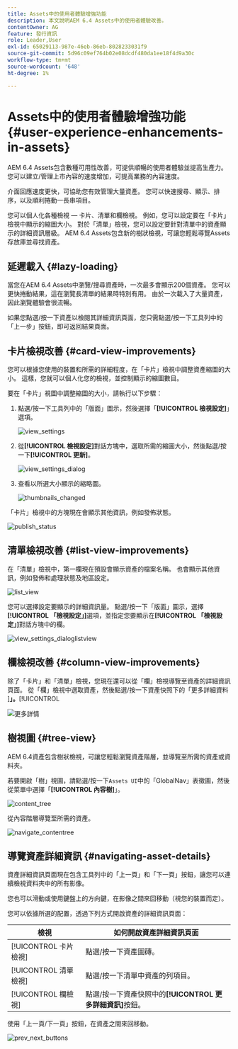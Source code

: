 ```yaml
---
title: Assets中的使用者體驗增強功能
description: 本文說明AEM 6.4 Assets中的使用者體驗改善。
contentOwner: AG
feature: 發行資訊
role: Leader,User
exl-id: 65029113-987e-46eb-86eb-8028233031f9
source-git-commit: 5d96c09ef764b02e08dcdf480da1ee18f4d9a30c
workflow-type: tm+mt
source-wordcount: '648'
ht-degree: 1%

---
```


# Assets中的使用者體驗增強功能 {#user-experience-enhancements-in-assets}

AEM 6.4 Assets包含數種可用性改善，可提供順暢的使用者體驗並提高生產力。 您可以建立/管理上市內容的速度增加，可提高業務的內容速度。

介面回應速度更快，可協助您有效管理大量資產。 您可以快速搜尋、顯示、排序，以及順利捲動一長串項目。

您可以個人化各種檢視 — 卡片、清單和欄檢視。 例如，您可以設定要在「卡片」檢視中顯示的縮圖大小。 對於「清單」檢視，您可以設定要針對清單中的資產顯示的詳細資訊層級。 AEM 6.4 Assets包含新的樹狀檢視，可讓您輕鬆導覽Assets存放庫並尋找資產。

## 延遲載入 {#lazy-loading}

當您在AEM 6.4 Assets中瀏覽/搜尋資產時，一次最多會顯示200個資產。 您可以更快捲動結果，這在瀏覽長清單的結果時特別有用。 由於一次載入了大量資產，因此瀏覽體驗會很流暢。

如果您點選/按一下資產以檢閱其詳細資訊頁面，您只需點選/按一下工具列中的「上一步」按鈕，即可返回結果頁面。

## 卡片檢視改善 {#card-view-improvements}

您可以根據您使用的裝置和所需的詳細程度，在「卡片」檢視中調整資產縮圖的大小。 這樣，您就可以個人化您的檢視，並控制顯示的縮圖數目。

要在「卡片」視圖中調整縮圖的大小，請執行以下步驟：

1. 點選/按一下工具列中的「版面」圖示，然後選擇「**[!UICONTROL 檢視設定]**」選項。

   ![view_settings](assets/view_settings.png)

1. 從&#x200B;**[!UICONTROL 檢視設定]**&#x200B;對話方塊中，選取所需的縮圖大小，然後點選/按一下&#x200B;**[!UICONTROL 更新]**。

   ![view_settings_dialog](assets/view_settings_dialog.png)

1. 查看以所選大小顯示的縮略圖。

   ![thumbnails_changed](assets/thumbnails_changed.png)

「卡片」檢視中的方塊現在會顯示其他資訊，例如發佈狀態。

![publish_status](assets/publish_status.png)

## 清單檢視改善 {#list-view-improvements}

在「清單」檢視中，第一欄現在預設會顯示資產的檔案名稱。 也會顯示其他資訊，例如發佈和處理狀態及地區設定。

![list_view](assets/list_view.png)

您可以選擇設定要顯示的詳細資訊量。 點選/按一下「版面」圖示，選擇&#x200B;**[!UICONTROL 「檢視設定」]**&#x200B;選項，並指定您要顯示在&#x200B;**[!UICONTROL 「檢視設定」]**&#x200B;對話方塊中的欄。

![view_settings_dialoglistview](assets/view_settings_dialoglistview.png)

## 欄檢視改善 {#column-view-improvements}

除了「卡片」和「清單」檢視，您現在還可以從「欄」檢視導覽至資產的詳細資訊頁面。 從「欄」檢視中選取資產，然後點選/按一下資產快照下的「更多詳細資料&#x200B;]**」。**[!UICONTROL 

![更多詳情](assets/more_details.png)

## 樹視圖 {#tree-view}

AEM 6.4資產包含樹狀檢視，可讓您輕鬆瀏覽資產階層，並導覽至所需的資產或資料夾。

若要開啟「樹」視圖，請點選/按一下`Assets UI`中的「GlobalNav」表徵圖，然後從菜單中選擇「**[!UICONTROL 內容樹]**」。

![content_tree](assets/content_tree.png)

從內容階層導覽至所需的資產。

![navigate_contentree](assets/navigate_contenttree.png)

## 導覽資產詳細資訊 {#navigating-asset-details}

資產詳細資訊頁面現在包含工具列中的「上一頁」和「下一頁」按鈕，讓您可以連續檢視資料夾中的所有影像。

您也可以滑動或使用鍵盤上的方向鍵，在影像之間來回移動（視您的裝置而定）。

您可以依據所選的配置，透過下列方式開啟資產的詳細資訊頁面：

| **檢視** | **如何開啟資產詳細資訊頁面** |
|---|---|
| [!UICONTROL 卡片檢視] | 點選/按一下資產圖磚。 |
| [!UICONTROL 清單檢視] | 點選/按一下清單中資產的列項目。 |
| [!UICONTROL 欄檢視] | 點選/按一下資產快照中的&#x200B;**[!UICONTROL 更多詳細資訊]**&#x200B;按鈕。 |

使用「上一頁/下一頁」按鈕，在資產之間來回移動。

![prev_next_buttons](assets/prev_next_buttons.png)
